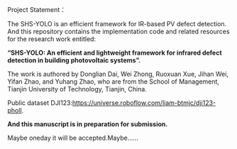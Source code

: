 Project Statement：

The SHS-YOLO is an efficient framework for IR-based PV defect detection. And this repository contains the implementation code and related resources for the research work entitled:

**“SHS-YOLO: An efficient and lightweight framework for infrared defect detection in building photovoltaic systems”.**

The work is authored by Donglian Dai, Wei Zhong, Ruoxuan Xue, Jihan Wei, Yifan Zhao, and Yuhang Zhao, who are from the School of Management, Tianjin University of Technology, Tianjin, China.

Public dataset DJI123:https://universe.roboflow.com/liam-btmjc/dji123-pholl.

**And this manuscript is in preparation for submission.**

Maybe oneday it will be accepted.Maybe......
